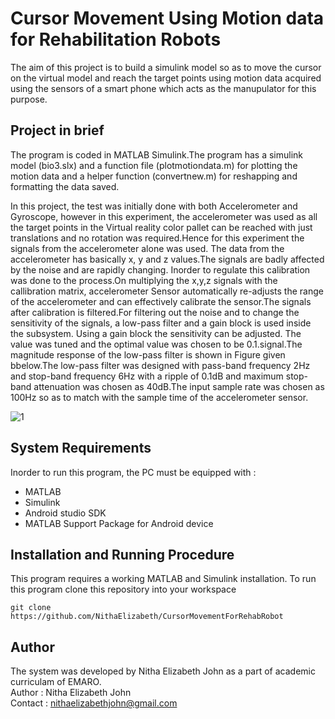 # Cursor Movement Using Motion data for Rehabilitation  Robots
The aim of this project is to build a simulink model so as to move the cursor on the virtual model and reach the target points using motion data acquired using the sensors of a smart phone which acts as the manupulator for this purpose.

## Project in brief
The program is coded in MATLAB Simulink.The program has a simulink model (bio3.slx) and a function file (plotmotiondata.m) for plotting the motion data and a helper function
(convertnew.m) for reshapping and formatting the data saved.

In this project, the test was initially done with both Accelerometer and Gyroscope, however in this experiment, the accelerometer was used as all the target points in the Virtual reality color pallet can be reached with just translations and no rotation was required.Hence for this experiment the signals from the accelerometer alone was used. The data from the accelerometer has basically x, y and z values.The signals are badly affected by the noise and are rapidly changing. Inorder to regulate this calibration was done to the process.On multiplying the x,y,z signals with the callibration matrix, accelerometer Sensor automatically re-adjusts the range of the accelerometer and can effectively calibrate the sensor.The signals after calibration is filtered.For filtering out the noise and to change the sensitivity of the signals, a low-pass filter and a gain block is used inside the subsystem. Using a gain block the sensitivity can be adjusted. The value was tuned and the optimal value was chosen to be 0.1.signal.The magnitude response of the low-pass filter is shown in Figure given bbelow.The low-pass filter was designed with pass-band frequency 2Hz and stop-band frequency 6Hz with a ripple of 0.1dB and maximum stop-band attenuation was chosen as 40dB.The input sample rate was chosen as 100Hz so as to match with the sample time of the accelerometer sensor.

![1](https://user-images.githubusercontent.com/47361086/112382226-08632400-8d05-11eb-845d-8aa5074c159e.PNG)
## System Requirements
Inorder to run this program, the PC must be equipped with : 
* MATLAB
* Simulink
* Android studio SDK 
* MATLAB Support Package for Android device
## Installation and Running Procedure
This program requires a working MATLAB and Simulink installation.
To run this program clone this repository into your workspace
```
git clone https://github.com/NithaElizabeth/CursorMovementForRehabRobot
```
## Author
The system was developed by Nitha Elizabeth John as a part of academic curriculam of EMARO.\
Author  : Nitha Elizabeth John\
Contact : nithaelizabethjohn@gmail.com
